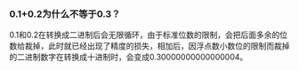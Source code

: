 ### 0.1+0.2为什么不等于0.3？

0.1和0.2在转换成二进制后会无限循环，由于标准位数的限制，会把后面多余的位数给裁掉，此时就已经出现了精度的损失，相加后，因浮点数小数位的限制而裁掉的二进制数字在转换成十进制时，会变成0.30000000000000004。